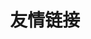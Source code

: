 ---
title: "友情链接"
description: '快来和我做互联网邻居！'
slug: "links"
layout: "links"
license: false
toc: true
comments: true
menu:
    main: 
        weight: -70
        name: Friends
        url: /
        params:
            icon: friends
---